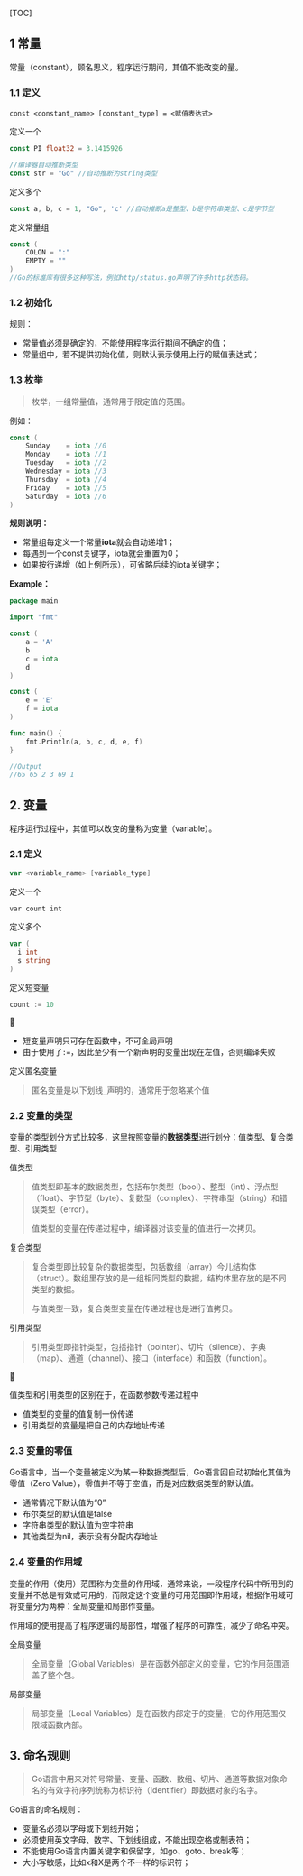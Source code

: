 [TOC]

## 1 常量

常量（constant），顾名思义，程序运行期间，其值不能改变的量。

### 1.1 定义

```
const <constant_name> [constant_type] = <赋值表达式>
```

定义一个

```go
const PI float32 = 3.1415926

//编译器自动推断类型
const str = "Go" //自动推断为string类型
```

定义多个

```go
const a, b, c = 1, "Go", 'c' //自动推断a是整型、b是字符串类型、c是字节型
```

定义常量组

```go
const (
	COLON = ":"
	EMPTY = ""
)
//Go的标准库有很多这种写法，例如http/status.go声明了许多http状态码。
```

### 1.2 初始化

规则：

- 常量值必须是确定的，不能使用程序运行期间不确定的值；
- 常量组中，若不提供初始化值，则默认表示使用上行的赋值表达式；

### 1.3 枚举

> 枚举，一组常量值，通常用于限定值的范围。

例如：

```go
const (
	Sunday    = iota //0
	Monday    = iota //1
	Tuesday   = iota //2
	Wednesday = iota //3
	Thursday  = iota //4
	Friday    = iota //5
	Saturday  = iota //6
)
```

**规则说明：**

- 常量组每定义一个常量**iota**就会自动递增1；
- 每遇到一个const关键字，iota就会重置为0；
- 如果按行递增（如上例所示），可省略后续的iota关键字；

**Example：**

```go
package main

import "fmt"

const (
	a = 'A'
	b
	c = iota
	d
)

const (
	e = 'E'
	f = iota
)

func main() {
	fmt.Println(a, b, c, d, e, f)
}

//Output
//65 65 2 3 69 1
```

## 2. 变量

程序运行过程中，其值可以改变的量称为变量（variable）。

### 2.1 定义

```go
var <variable_name> [variable_type]
```

定义一个

```
var count int 
```

定义多个

```go
var (
  i int 
  s string
)
```

定义短变量

```go
count := 10 
```

👣 

- 短变量声明只可存在函数中，不可全局声明
- 由于使用了`:=`，因此至少有一个新声明的变量出现在左值，否则编译失败

定义匿名变量

> 匿名变量是以下划线`_`声明的，通常用于忽略某个值

### 2.2 变量的类型

变量的类型划分方式比较多，这里按照变量的**数据类型**进行划分：值类型、复合类型、引用类型

值类型

> 值类型即基本的数据类型，包括布尔类型（bool）、整型（int）、浮点型（float）、字节型（byte）、复数型（complex）、字符串型（string）和错误类型（error）。
>
> 值类型的变量在传递过程中，编译器对该变量的值进行一次拷贝。

复合类型

> 复合类型即比较复杂的数据类型，包括数组（array）今儿结构体（struct）。数组里存放的是一组相同类型的数据，结构体里存放的是不同类型的数据。
>
> 与值类型一致，复合类型变量在传递过程也是进行值拷贝。

引用类型

> 引用类型即指针类型，包括指针（pointer）、切片（silence）、字典（map）、通道（channel）、接口（interface）和函数（function）。

👣 

值类型和引用类型的区别在于，在函数参数传递过程中

- 值类型的变量的值复制一份传递
- 引用类型的变量是把自己的内存地址传递

### 2.3 变量的零值

Go语言中，当一个变量被定义为某一种数据类型后，Go语言回自动初始化其值为零值（Zero Value），零值并不等于空值，而是对应数据类型的默认值。

- 通常情况下默认值为“0”
- 布尔类型的默认值是false
- 字符串类型的默认值为空字符串
- 其他类型为nil，表示没有分配内存地址

### 2.4 变量的作用域

变量的作用（使用）范围称为变量的作用域，通常来说，一段程序代码中所用到的变量并不总是有效或可用的，而限定这个变量的可用范围即作用域，根据作用域可将变量分为两种：全局变量和局部作变量。

作用域的使用提高了程序逻辑的局部性，增强了程序的可靠性，减少了命名冲突。

全局变量

>全局变量（Global Variables）是在函数外部定义的变量，它的作用范围涵盖了整个包。

局部变量

> 局部变量（Local Variables）是在函数内部定于的变量，它的作用范围仅限域函数内部。

## 3. 命名规则

> Go语言中用来对符号常量、变量、函数、数组、切片、通道等数据对象命名的有效字符序列统称为标识符（Identifier）即数据对象的名字。

Go语言的命名规则：

- 变量名必须以字母或下划线开始；
- 必须使用英文字母、数字、下划线组成，不能出现空格或制表符；
- 不能使用Go语言内置关键字和保留字，如go、goto、break等；
- 大小写敏感，比如x和X是两个不一样的标识符；


